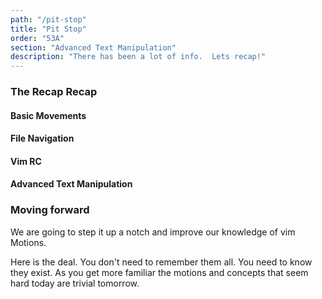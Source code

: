 ```yaml
---
path: "/pit-stop"
title: "Pit Stop"
order: "53A"
section: "Advanced Text Manipulation"
description: "There has been a lot of info.  Lets recap!"
---
```


### The Recap Recap

#### Basic Movements
#### File Navigation
#### Vim RC
#### Advanced Text Manipulation

### Moving forward
We are going to step it up a notch and improve our knowledge of vim Motions.

Here is the deal.  You don't need to remember them all.  You need to know they
exist.  As you get more familiar the motions and concepts that seem hard today
are trivial tomorrow.

